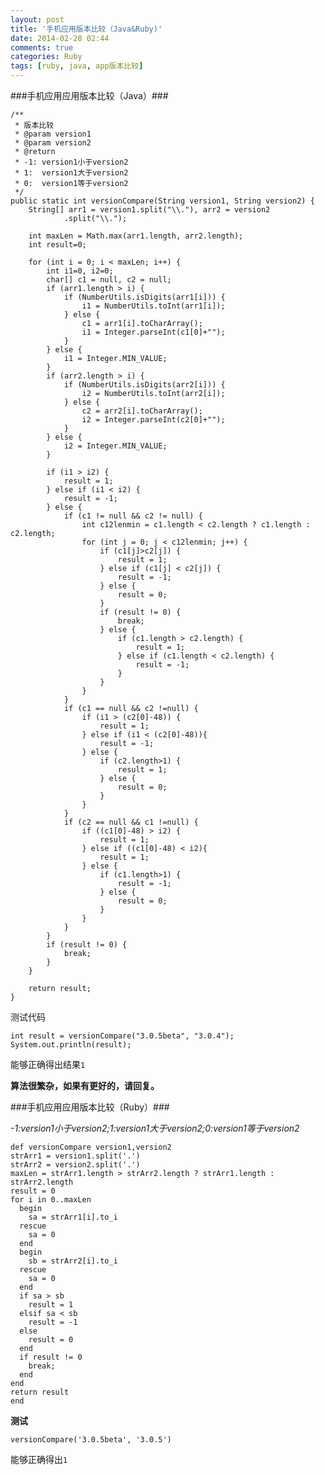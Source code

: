 ```yaml
---
layout: post
title: '手机应用版本比较（Java&Ruby)'
date: 2014-02-28 02:44
comments: true
categories: Ruby
tags: [ruby, java, app版本比较]
---
```

###手机应用应用版本比较（Java）###
	
<!--more-->

	/**
	 * 版本比较
	 * @param version1
	 * @param version2
	 * @return
	 * -1: version1小于version2
	 * 1:  version1大于version2
	 * 0:  version1等于version2
	 */
	public static int versionCompare(String version1, String version2) {
		String[] arr1 = version1.split("\\."), arr2 = version2
				.split("\\.");

		int maxLen = Math.max(arr1.length, arr2.length);
		int result=0;

		for (int i = 0; i < maxLen; i++) {
			int i1=0, i2=0;
			char[] c1 = null, c2 = null;
			if (arr1.length > i) {
				if (NumberUtils.isDigits(arr1[i])) {
					i1 = NumberUtils.toInt(arr1[i]);
				} else {
					c1 = arr1[i].toCharArray();
					i1 = Integer.parseInt(c1[0]+"");
				}
			} else {
				i1 = Integer.MIN_VALUE;
			}
			if (arr2.length > i) {
				if (NumberUtils.isDigits(arr2[i])) {
					i2 = NumberUtils.toInt(arr2[i]);
				} else {
					c2 = arr2[i].toCharArray();
					i2 = Integer.parseInt(c2[0]+"");
				}
			} else {
				i2 = Integer.MIN_VALUE;
			}
			
			if (i1 > i2) {
				result = 1;
			} else if (i1 < i2) {
				result = -1;
			} else {
				if (c1 != null && c2 != null) {
					int c12lenmin = c1.length < c2.length ? c1.length : c2.length;
					for (int j = 0; j < c12lenmin; j++) {
						if (c1[j]>c2[j]) {
							result = 1;
						} else if (c1[j] < c2[j]) {
							result = -1;
						} else {
							result = 0;
						}
						if (result != 0) {
							break;
						} else {
							if (c1.length > c2.length) {
								result = 1;
							} else if (c1.length < c2.length) {
								result = -1;
							}
						}
					}
				}
				if (c1 == null && c2 !=null) {
					if (i1 > (c2[0]-48)) {
						result = 1;
					} else if (i1 < (c2[0]-48)){
						result = -1;
					} else {
						if (c2.length>1) {
							result = 1;
						} else {
							result = 0;
						}
					}
				}
				if (c2 == null && c1 !=null) {
					if ((c1[0]-48) > i2) {
						result = 1;
					} else if ((c1[0]-48) < i2){
						result = 1;
					} else {
						if (c1.length>1) {
							result = -1;
						} else {
							result = 0;
						}
					}
				}
			}
			if (result != 0) {
				break;
			}
		}

		return result;
	}
	
测试代码

	int result = versionCompare("3.0.5beta", "3.0.4");
	System.out.println(result);
能够正确得出结果`1`

**算法很繁杂，如果有更好的，请回复。**

###手机应用应用版本比较（Ruby）###

*-1:version1小于version2;1:version1大于version2;0:version1等于version2*

	def versionCompare version1,version2
    strArr1 = version1.split('.')
    strArr2 = version2.split('.')
    maxLen = strArr1.length > strArr2.length ? strArr1.length : strArr2.length
    result = 0
    for i in 0..maxLen
      begin
        sa = strArr1[i].to_i
      rescue
        sa = 0
      end
      begin
        sb = strArr2[i].to_i
      rescue
        sa = 0
      end
      if sa > sb
        result = 1
      elsif sa < sb
        result = -1
      else
        result = 0
      end
      if result != 0
        break;
      end
    end 
    return result
    end
  
**测试**
	
	versionCompare('3.0.5beta', '3.0.5')
  
  能够正确得出`1`
  